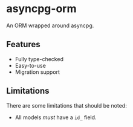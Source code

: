 # asyncpg-orm
 An ORM wrapped around asyncpg.

## Features
 - Fully type-checked
 - Easy-to-use
 - Migration support

## Limitations
There are some limitations that should be noted:
 - All models *must* have a `id_` field.
